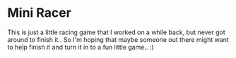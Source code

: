 Mini Racer
==========

This is just a little racing game that I worked on a while back, but never got
around to finish it.. So I'm hoping that maybe someone out there might want to
help finish it and turn it in to a fun little game.. :)

